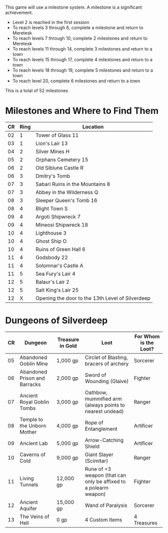 This game will use a milestone system. A milestone is a significant achievement. 
- Level 2 is reached in the first session
- To reach levels 3 through 6, complete a milestone and return to Meretesk 
- To reach levels 7 through 10, complete 2 milestones and return to Meretesk 
- To reach levels 11 through 14, complete 3 milestones and return to a town
- To reach levels 15 through 17, complete 4 milestones and return to a town
- To reach levels 18 through 19, complete 5 milestones and return to a town
- To reach level 20, complete 6 milestones and return to a town

This is a total of 52 milestones

# Milestones and Where to Find Them

| CR  | Ring | Location                                         |
| --- | ---- | ------------------------------------------------ |
| 02  | 1    | Tower of Glass 11                                |
| 03  | 1    | Lion's Lair 13                                   |
| 04  | 2    | Silver Mines H                                   |
| 05  | 2    | Orphans Cemetery 15                              |
| 06  | 2    | Old Siblune Castle R                             |
| 06  | 3    | Dmitry's Tomb                                    |
| 07  | 3    | Sabari Ruins in the Mountains 8                  |
| 07  | 3    | Abbey in the Wilderness Q                        |
| 08  | 3    | Sleeper Queen's Tomb 16                          |
| 08  | 4    | Blight Town S                                    |
| 09  | 4    | Argoti Shipwreck 7                               |
| 09  | 4    | Mineosi Shipwreck 18                             |
| 10  | 4    | Lighthouse 3                                     |
| 10  | 4    | Ghost Ship O                                     |
| 10  | 4    | Ruins of Green Hall 6                            |
| 11  | 4    | Godsbody 22                                      |
| 11  | 4    | Solomnar's Castle A                              |
| 11  | 5    | Sea Fury's Lair 4                                |
| 12  | 5    | Balaur's Lair 2                                  |
| 12  | 5    | Salt King's Lair 25                              |
| 12  | X    | Opening the door to the 13th Level of Silverdeep |

# Dungeons of Silverdeep

| CR  | Dungeon                       | Treasure in Gold | Loot                                                             | For Whom is the Loot? |
| --- | ----------------------------- | ---------------- | ---------------------------------------------------------------- | --------------------- |
| 05  | Abandoned Goblin Mine         | 1,000 gp         | Circlet of Blasting, bracers of archery                          | Sorcerer              |
| 06  | Abandoned Prison and Barracks | 2,000 gp         | Sword of Wounding (Glaive)                                       | Fighter               |
| 07  | Ancient Royal Goblin Tombs    | 3,000 gp         | Oathbow, mummified arm (always points to nearest undead)         | Ranger                |
| 08  | Temple to the Unborn Mother   | 4,000 gp         | Rope of Entanglement                                             | Artificer             |
| 09  | Ancient Lab                   | 5,000 gp         | Arrow-Catching Shield                                            | Artificer             |
| 10  | Caverns of Cold               | 9,000 gp         | Giant Slayer (Scimitar)                                          | Ranger                |
| 11  | Living Tunnels                | 12,000 gp        | Rune of +3 weapon (that can only be affixed to a polearm weapon) | Fighter               |
| 12  | Ancient Aquifer               | 15,000 gp        | Wand of Paralysis                                                | Sorcerer              |
| 13  | The Veins of Hell             | 0 gp             | 4 Custom Items                                                   | 4 Treasures           |
